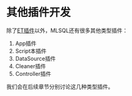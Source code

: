 # 其他插件开发

除了[ET插件](http://docs.mlsql.tech/mlsql-stack/dev_guide/engine/plugin/ET_README.html)以外，MLSQL还有很多其他类型插件：

1. App插件
2. Script本插件
3. DataSource插件
4. Cleaner插件
5. Controller插件

我们会在后续章节分别讨论这几种类型插件。